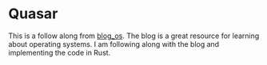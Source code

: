 # Quasar

This is a follow along from [blog_os](https://os.phil-opp.com/). The blog is a great resource for learning about operating systems. I am following along with the blog and implementing the code in Rust.
